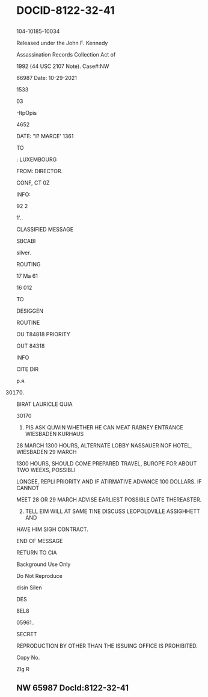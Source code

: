 # DOCID-8122-32-41

##
104-10185-10034

Released under the John F. Kennedy

Assassination Records Collection Act of

1992 (44 USC 2107 Note). Case#:NW

66987 Date: 10-29-2021

1533

03

-ItpOpis

4652

DATE: "I? MARCE' 1361

TO

: LUXEMBOURG

FROM: DIRECTOR.

CONF, CT 0Z

INFO:

92 2

1'..

CLASSIFIED MESSAGE

SBCABI

silver.

ROUTING

17 Ma 61

16 012

TO

DESIGGEN

ROUTINE

OU T84818 PRIORITY

OUT 84318

INFO

CITE DIR

p.я.

30170.

BIRAT LAURICLE QUIA

30170

1. PIS ASK QUWIN WHETHER HE CAN MEAT RABNEY ENTRANCE WIESBADEN KURHAUS

28 MARCH 1300 HOURS, ALTERNATE LOBBY NASSAUER NOF HOTEL, WIESBADEN 29 MARCH

1300 HOURS, SHOULD COME PREPARED TRAVEL, BUROPE FOR ABOUT TWO WEEXS, POSSIBLI

LONGEE, REPLI PRIORITY AND IF ATIRMATIVE ADVANCE 100 DOLLARS. IF CANNOT

MEET 28 OR 29 MARCH ADVISE EARLIEST POSSIBLE DATE THEREASTER.

2. TELL EIM WILL AT SAME TINE DISCUSS LEOPOLDVILLE ASSIGHHETT AND

HAVE HIM SIGH CONTRACT.

END OF MESSAGE

RETURN TO CIA

Background Use Only

Do Not Reproduce

disin Silen

DES

8EL8

05961..

SECRET

REPRODUCTION BY OTHER THAN THE ISSUING OFFICE IS PROHIBITED.

Copy No.

ZIg R

NW 65987 Docld:8122-32-41
---


